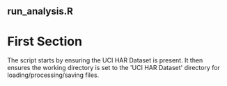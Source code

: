 ## run_analysis.R
# First Section
The script starts by ensuring the UCI HAR Dataset is present.  It then ensures the working directory is set to the 'UCI HAR Dataset' directory for loading/processing/saving files.